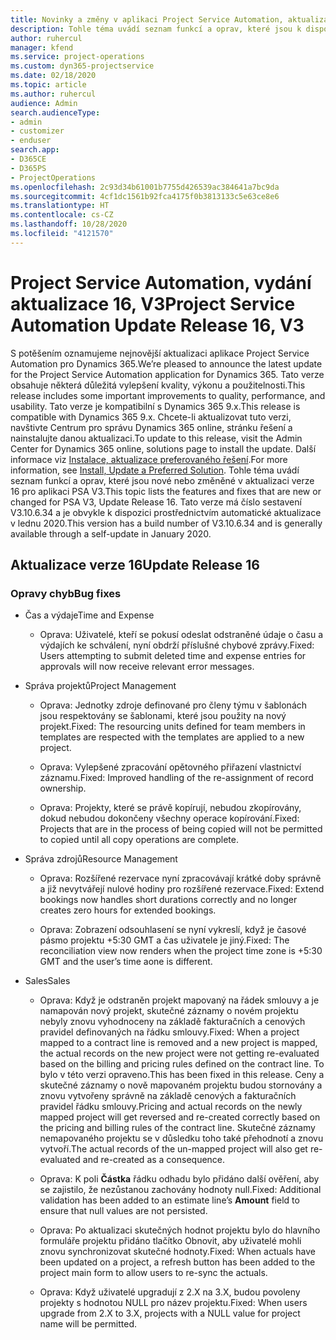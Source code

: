 ```yaml
---
title: Novinky a změny v aplikaci Project Service Automation, aktualizace verze 16, V3
description: Tohle téma uvádí seznam funkcí a oprav, které jsou k dispozici v Project Service Automation, aktualizace verze 16, V3.
author: ruhercul
manager: kfend
ms.service: project-operations
ms.custom: dyn365-projectservice
ms.date: 02/18/2020
ms.topic: article
ms.author: ruhercul
audience: Admin
search.audienceType:
- admin
- customizer
- enduser
search.app:
- D365CE
- D365PS
- ProjectOperations
ms.openlocfilehash: 2c93d34b61001b7755d426539ac384641a7bc9da
ms.sourcegitcommit: 4cf1dc1561b92fca4175f0b3813133c5e63ce8e6
ms.translationtype: HT
ms.contentlocale: cs-CZ
ms.lasthandoff: 10/28/2020
ms.locfileid: "4121570"
---
```

# <a name="project-service-automation-update-release-16-v3"></a><span data-ttu-id="a8f2f-103">Project Service Automation, vydání aktualizace 16, V3</span><span class="sxs-lookup"><span data-stu-id="a8f2f-103">Project Service Automation Update Release 16, V3</span></span>

<span data-ttu-id="a8f2f-104">S potěšením oznamujeme nejnovější aktualizaci aplikace Project Service Automation pro Dynamics 365.</span><span class="sxs-lookup"><span data-stu-id="a8f2f-104">We’re pleased to announce the latest update for the Project Service Automation application for Dynamics 365.</span></span> <span data-ttu-id="a8f2f-105">Tato verze obsahuje některá důležitá vylepšení kvality, výkonu a použitelnosti.</span><span class="sxs-lookup"><span data-stu-id="a8f2f-105">This release includes some important improvements to quality, performance, and usability.</span></span>  <span data-ttu-id="a8f2f-106">Tato verze je kompatibilní s Dynamics 365 9.x.</span><span class="sxs-lookup"><span data-stu-id="a8f2f-106">This release is compatible with Dynamics 365 9.x.</span></span> <span data-ttu-id="a8f2f-107">Chcete-li aktualizovat tuto verzi, navštivte Centrum pro správu Dynamics 365 online, stránku řešení a nainstalujte danou aktualizaci.</span><span class="sxs-lookup"><span data-stu-id="a8f2f-107">To update to this release, visit the Admin Center for Dynamics 365 online, solutions page to install the update.</span></span> <span data-ttu-id="a8f2f-108">Další informace viz [Instalace, aktualizace preferovaného řešení](https://docs.microsoft.com/dynamics365/project-service/upgrade-psa-home-page).</span><span class="sxs-lookup"><span data-stu-id="a8f2f-108">For more information, see [Install, Update a Preferred Solution](https://docs.microsoft.com/dynamics365/project-service/upgrade-psa-home-page).</span></span>
<span data-ttu-id="a8f2f-109">Tohle téma uvádí seznam funkcí a oprav, které jsou nové nebo změněné v aktualizaci verze 16 pro aplikaci PSA V3.</span><span class="sxs-lookup"><span data-stu-id="a8f2f-109">This topic lists the features and fixes that are new or changed for PSA V3, Update Release 16.</span></span> <span data-ttu-id="a8f2f-110">Tato verze má číslo sestavení V3.10.6.34 a je obvykle k dispozici prostřednictvím automatické aktualizace v lednu 2020.</span><span class="sxs-lookup"><span data-stu-id="a8f2f-110">This version has a build number of V3.10.6.34 and is generally available through a self-update in January 2020.</span></span>


## <a name="update-release-16"></a><span data-ttu-id="a8f2f-111">Aktualizace verze 16</span><span class="sxs-lookup"><span data-stu-id="a8f2f-111">Update Release 16</span></span>

### <a name="bug-fixes"></a><span data-ttu-id="a8f2f-112">Opravy chyb</span><span class="sxs-lookup"><span data-stu-id="a8f2f-112">Bug fixes</span></span>

-   <span data-ttu-id="a8f2f-113">Čas a výdaje</span><span class="sxs-lookup"><span data-stu-id="a8f2f-113">Time and Expense</span></span>

    -   <span data-ttu-id="a8f2f-114">Oprava: Uživatelé, kteří se pokusí odeslat odstraněné údaje o času a výdajích ke schválení, nyní obdrží příslušné chybové zprávy.</span><span class="sxs-lookup"><span data-stu-id="a8f2f-114">Fixed: Users attempting to submit deleted time and expense entries for approvals will now receive relevant error messages.</span></span>

-   <span data-ttu-id="a8f2f-115">Správa projektů</span><span class="sxs-lookup"><span data-stu-id="a8f2f-115">Project Management</span></span>

    -   <span data-ttu-id="a8f2f-116">Oprava: Jednotky zdroje definované pro členy týmu v šablonách jsou respektovány se šablonami, které jsou použity na nový projekt.</span><span class="sxs-lookup"><span data-stu-id="a8f2f-116">Fixed: The resourcing units defined for team members in templates are respected with the templates are applied to a new project.</span></span>

    -   <span data-ttu-id="a8f2f-117">Oprava: Vylepšené zpracování opětovného přiřazení vlastnictví záznamu.</span><span class="sxs-lookup"><span data-stu-id="a8f2f-117">Fixed: Improved handling of the re-assignment of record ownership.</span></span>

    -   <span data-ttu-id="a8f2f-118">Oprava: Projekty, které se právě kopírují, nebudou zkopírovány, dokud nebudou dokončeny všechny operace kopírování.</span><span class="sxs-lookup"><span data-stu-id="a8f2f-118">Fixed: Projects that are in the process of being copied will not be permitted to copied until all copy operations are complete.</span></span>

-   <span data-ttu-id="a8f2f-119">Správa zdrojů</span><span class="sxs-lookup"><span data-stu-id="a8f2f-119">Resource Management</span></span>

    -   <span data-ttu-id="a8f2f-120">Oprava: Rozšířené rezervace nyní zpracovávají krátké doby správně a již nevytvářejí nulové hodiny pro rozšířené rezervace.</span><span class="sxs-lookup"><span data-stu-id="a8f2f-120">Fixed: Extend bookings now handles short durations correctly and no longer creates zero hours for extended bookings.</span></span>

    -   <span data-ttu-id="a8f2f-121">Oprava: Zobrazení odsouhlasení se nyní vykreslí, když je časové pásmo projektu +5:30 GMT a čas uživatele je jiný.</span><span class="sxs-lookup"><span data-stu-id="a8f2f-121">Fixed: The reconciliation view now renders when the project time zone is +5:30 GMT and the user’s time aone is different.</span></span>

-   <span data-ttu-id="a8f2f-122">Sales</span><span class="sxs-lookup"><span data-stu-id="a8f2f-122">Sales</span></span>

    -   <span data-ttu-id="a8f2f-123">Oprava: Když je odstraněn projekt mapovaný na řádek smlouvy a je namapován nový projekt, skutečné záznamy o novém projektu nebyly znovu vyhodnoceny na základě fakturačních a cenových pravidel definovaných na řádku smlouvy.</span><span class="sxs-lookup"><span data-stu-id="a8f2f-123">Fixed: When a project mapped to a contract line is removed and a new project is mapped, the actual records on the new project were not getting re-evaluated based on the billing and pricing rules defined on the contract line.</span></span> <span data-ttu-id="a8f2f-124">To bylo v této verzi opraveno.</span><span class="sxs-lookup"><span data-stu-id="a8f2f-124">This has been fixed in this release.</span></span> <span data-ttu-id="a8f2f-125">Ceny a skutečné záznamy o nově mapovaném projektu budou stornovány a znovu vytvořeny správně na základě cenových a fakturačních pravidel řádku smlouvy.</span><span class="sxs-lookup"><span data-stu-id="a8f2f-125">Pricing and actual records on the newly mapped project will get reversed and re-created correctly based on the pricing and billing rules of the contract line.</span></span> <span data-ttu-id="a8f2f-126">Skutečné záznamy nemapovaného projektu se v důsledku toho také přehodnotí a znovu vytvoří.</span><span class="sxs-lookup"><span data-stu-id="a8f2f-126">The actual records of the un-mapped project will also get re-evaluated and re-created as a consequence.</span></span>

    -   <span data-ttu-id="a8f2f-127">Oprava: K poli **Částka** řádku odhadu bylo přidáno další ověření, aby se zajistilo, že nezůstanou zachovány hodnoty null.</span><span class="sxs-lookup"><span data-stu-id="a8f2f-127">Fixed: Additional validation has been added to an estimate line’s **Amount** field to ensure that null values are not persisted.</span></span>

    -   <span data-ttu-id="a8f2f-128">Oprava: Po aktualizaci skutečných hodnot projektu bylo do hlavního formuláře projektu přidáno tlačítko Obnovit, aby uživatelé mohli znovu synchronizovat skutečné hodnoty.</span><span class="sxs-lookup"><span data-stu-id="a8f2f-128">Fixed: When actuals have been updated on a project, a refresh button has been added to the project main form to allow users to re-sync the actuals.</span></span>

    -   <span data-ttu-id="a8f2f-129">Oprava: Když uživatelé upgradují z 2.X na 3.X, budou povoleny projekty s hodnotou NULL pro název projektu.</span><span class="sxs-lookup"><span data-stu-id="a8f2f-129">Fixed: When users upgrade from 2.X to 3.X, projects with a NULL value for project name will be permitted.</span></span>

